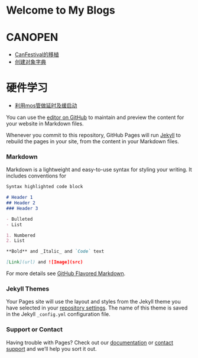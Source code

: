 # Welcome to My Blogs
# CANOPEN
* [CanFestival的移植](https://github.com/xhuzhangjing/BLOGS/issues/1)
* [创建对象字典](https://github.com/xhuzhangjing/BLOGS/issues/2)
# 硬件学习
* [利用mos管做延时及缓启动](https://github.com/xhuzhangjing/BLOGS/issues/3)

You can use the [editor on GitHub](https://github.com/xhuzhangjing/xhuzhangjing.github.io/edit/master/README.md) to maintain and preview the content for your website in Markdown files.

Whenever you commit to this repository, GitHub Pages will run [Jekyll](https://jekyllrb.com/) to rebuild the pages in your site, from the content in your Markdown files.

### Markdown

Markdown is a lightweight and easy-to-use syntax for styling your writing. It includes conventions for

```markdown
Syntax highlighted code block

# Header 1
## Header 2
### Header 3

- Bulleted
- List

1. Numbered
2. List

**Bold** and _Italic_ and `Code` text

[Link](url) and ![Image](src)
```

For more details see [GitHub Flavored Markdown](https://guides.github.com/features/mastering-markdown/).

### Jekyll Themes

Your Pages site will use the layout and styles from the Jekyll theme you have selected in your [repository settings](https://github.com/xhuzhangjing/xhuzhangjing.github.io/settings). The name of this theme is saved in the Jekyll `_config.yml` configuration file.

### Support or Contact

Having trouble with Pages? Check out our [documentation](https://docs.github.com/categories/github-pages-basics/) or [contact support](https://github.com/contact) and we’ll help you sort it out.
